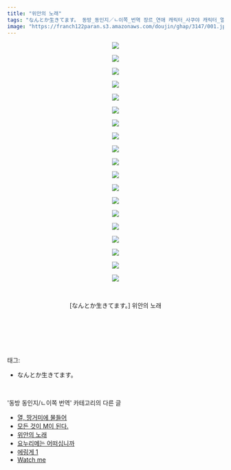 ```yaml
---
title: "위안의 노래"
tags: "なんとか生きてます。 동방_동인지／ㄴ이쪽_번역 장르_연애 캐릭터_사쿠야 캐릭터_앨리스"
image: "https://franch122paran.s3.amazonaws.com/doujin/ghap/3147/001.jpg"
---
```

<div class="article">
<p style="text-align: center; clear: none; float: none;"><img src="{{ site.imgserver7 }}/ghap/3147/001.jpg"/></p>
<p style="text-align: center; clear: none; float: none;"><img src="{{ site.imgserver7 }}/ghap/3147/002.jpg"/></p>
<p style="text-align: center; clear: none; float: none;"><img src="{{ site.imgserver7 }}/ghap/3147/003.jpg"/></p>
<p style="text-align: center; clear: none; float: none;"><img src="{{ site.imgserver7 }}/ghap/3147/004.jpg"/></p>
<p style="text-align: center; clear: none; float: none;"><img src="{{ site.imgserver7 }}/ghap/3147/005.jpg"/></p>
<p style="text-align: center; clear: none; float: none;"><img src="{{ site.imgserver7 }}/ghap/3147/006.jpg"/></p>
<p style="text-align: center; clear: none; float: none;"><img src="{{ site.imgserver7 }}/ghap/3147/007.jpg"/></p>
<p style="text-align: center; clear: none; float: none;"><img src="{{ site.imgserver7 }}/ghap/3147/008.jpg"/></p>
<p style="text-align: center; clear: none; float: none;"><img src="{{ site.imgserver7 }}/ghap/3147/009.jpg"/></p>
<p style="text-align: center; clear: none; float: none;"><img src="{{ site.imgserver7 }}/ghap/3147/010.jpg"/></p>
<p style="text-align: center; clear: none; float: none;"><img src="{{ site.imgserver7 }}/ghap/3147/011.jpg"/></p>
<p style="text-align: center; clear: none; float: none;"><img src="{{ site.imgserver7 }}/ghap/3147/012.jpg"/></p>
<p style="text-align: center; clear: none; float: none;"><img src="{{ site.imgserver7 }}/ghap/3147/013.jpg"/></p>
<p style="text-align: center; clear: none; float: none;"><img src="{{ site.imgserver7 }}/ghap/3147/014.jpg"/></p>
<p style="text-align: center; clear: none; float: none;"><img src="{{ site.imgserver7 }}/ghap/3147/015.jpg"/></p>
<p style="text-align: center; clear: none; float: none;"><img src="{{ site.imgserver7 }}/ghap/3147/016.jpg"/></p>
<p style="text-align: center; clear: none; float: none;"><img src="{{ site.imgserver7 }}/ghap/3147/017.jpg"/></p>
<p style="text-align: center; clear: none; float: none;"><img src="{{ site.imgserver7 }}/ghap/3147/018.jpg"/></p>
<p style="text-align: center; clear: none; float: none;"><img src="{{ site.imgserver7 }}/ghap/3147/019.jpg"/></p>
<p style="text-align: center; clear: none; float: none;"><br/></p>
<p style="text-align: center; clear: none; float: none;">[なんとか生きてます。] 위안의 노래</p>
<p style="text-align: center; clear: none; float: none;"><br/></p>
<p><br/></p>
</div><br/>
<div class="tagTrail">
<p>태그: </p>
<ul>
<li>なんとか生きてます。</li>
</ul>
</div><br/>
<div class="another">
<p>'동방 동인지/ㄴ이쪽 번역' 카테고리의 다른 글</p>
<ul>
<li><a href="/ghap_3149">열, 땅거미에 물들어</a></li>
<li><a href="/ghap_3148">모든 것이 M이 된다.</a></li>
<li><a href="/ghap_3147">위안의 노래</a></li>
<li><a href="/ghap_3146">요누리메는 어떠십니까</a></li>
<li><a href="/ghap_3135">에링게 1</a></li>
<li><a href="/ghap_3127">Watch me</a></li>
</ul>
</div><br/>
<div class="cb_module cb_fluid">
<div class="cb_wrt cb_profile">
</div><!-- commentList close -->
</div><br/>

